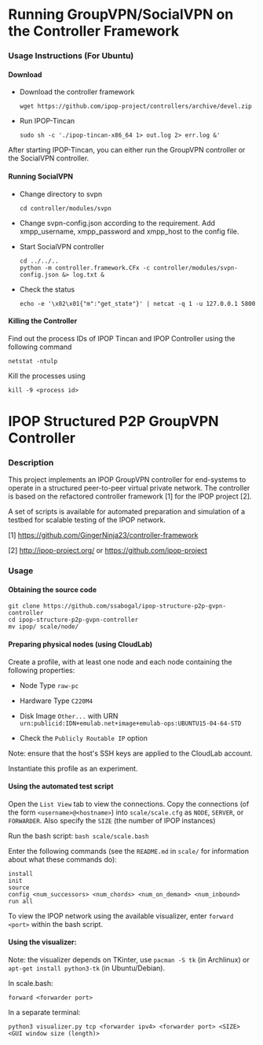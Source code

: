 # Running GroupVPN/SocialVPN on the Controller Framework

### Usage Instructions (For Ubuntu)

#### Download

* Download the controller framework
  ```
  wget https://github.com/ipop-project/controllers/archive/devel.zip
  ```

* Run IPOP-Tincan 
  ```
  sudo sh -c './ipop-tincan-x86_64 1> out.log 2> err.log &'
  ```

After starting IPOP-Tincan, you can either run the GroupVPN controller or the SocialVPN controller.

#### Running SocialVPN

* Change directory to svpn
  ```
  cd controller/modules/svpn
  ```

* Change svpn-config.json according to the requirement. Add xmpp_username, xmpp_password and xmpp_host to the config file.

* Start SocialVPN controller
  ```
  cd ../../..
  python -m controller.framework.CFx -c controller/modules/svpn-config.json &> log.txt &
  ```
  
* Check the status 
  ```
  echo -e '\x02\x01{"m":"get_state"}' | netcat -q 1 -u 127.0.0.1 5800
  ```

#### Killing the Controller
Find out the process IDs of IPOP Tincan and IPOP Controller using the following command
  ```
  netstat -ntulp
  ```
Kill the processes using
  ```
  kill -9 <process id>
  ```


# IPOP Structured P2P GroupVPN Controller

### Description
This project implements an IPOP GroupVPN controller for end-systems to operate in a structured peer-to-peer virtual private network. The controller is based on the refactored controller framework [1] for the IPOP project [2].

A set of scripts is available for automated preparation and simulation of a testbed for scalable testing of the IPOP network.

[1] https://github.com/GingerNinja23/controller-framework

[2] http://ipop-project.org/ or https://github.com/ipop-project

### Usage

#### Obtaining the source code

```
git clone https://github.com/ssabogal/ipop-structure-p2p-gvpn-controller
cd ipop-structure-p2p-gvpn-controller
mv ipop/ scale/node/
```

#### Preparing physical nodes (using CloudLab)

Create a profile, with at least one node and each node containing the following properties:

* Node Type ```raw-pc```

* Hardware Type ```C220M4```

* Disk Image ```Other...``` with URN ```urn:publicid:IDN+emulab.net+image+emulab-ops:UBUNTU15-04-64-STD```

* Check the ```Publicly Routable IP``` option


Note: ensure that the host's SSH keys are applied to the CloudLab account.

Instantiate this profile as an experiment.

#### Using the automated test script

Open the ```List View``` tab to view the connections. Copy the connections (of the form ```<username>@<hostname>```) into ```scale/scale.cfg``` as ```NODE```, ```SERVER```, or ```FORWARDER```. Also specify the ```SIZE``` (the number of IPOP instances)

Run the bash script:
```bash scale/scale.bash```

Enter the following commands (see the ```README.md``` in ```scale/``` for information about what these commands do):
```
install
init
source
config <num_successors> <num_chords> <num_on_demand> <num_inbound>
run all
```

To view the IPOP network using the available visualizer, enter ```forward <port>``` within the bash script.

#### Using the visualizer:

Note: the visualizer depends on TKinter, use ```pacman -S tk``` (in Archlinux) or ```apt-get install python3-tk``` (in Ubuntu/Debian).

In scale.bash:

```forward <forwarder port>```

In a separate terminal:

```python3 visualizer.py tcp <forwarder ipv4> <forwarder port> <SIZE> <GUI window size (length)>```
